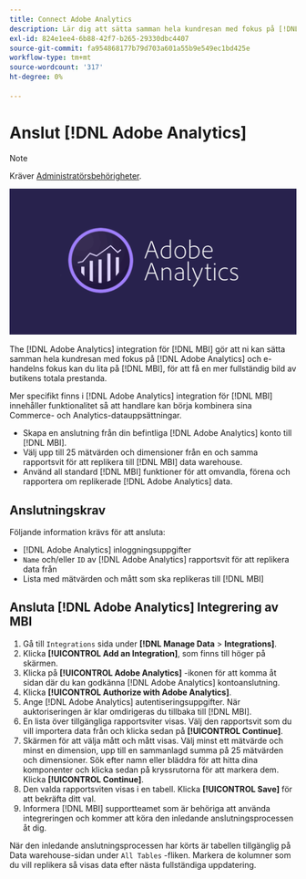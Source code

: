 ```yaml
---
title: Connect Adobe Analytics
description: Lär dig att sätta samman hela kundresan med fokus på [!DNL Adobe Analytics] och e-handelns fokus kan du lita på [!DNL MBI].
exl-id: 824e1ee4-6b88-42f7-b265-29330dbc4407
source-git-commit: fa954868177b79d703a601a55b9e549ec1bd425e
workflow-type: tm+mt
source-wordcount: '317'
ht-degree: 0%

---
```


# Anslut [!DNL Adobe Analytics]

>[!NOTE]
>
>Kräver [Administratörsbehörigheter](../../../administrator/user-management/user-management.md).

![](../../../assets/adobe-analytic-slogo.png)

The [!DNL Adobe Analytics] integration för [!DNL MBI] gör att ni kan sätta samman hela kundresan med fokus på [!DNL Adobe Analytics] och e-handelns fokus kan du lita på [!DNL MBI], för att få en mer fullständig bild av butikens totala prestanda.

Mer specifikt finns i [!DNL Adobe Analytics] integration för [!DNL MBI] innehåller funktionalitet så att handlare kan börja kombinera sina Commerce- och Analytics-datauppsättningar.
- Skapa en anslutning från din befintliga [!DNL Adobe Analytics] konto till [!DNL MBI].
- Välj upp till 25 mätvärden och dimensioner från en och samma rapportsvit för att replikera till [!DNL MBI] data warehouse.
- Använd all standard [!DNL MBI] funktioner för att omvandla, förena och rapportera om replikerade [!DNL Adobe Analytics] data.

## Anslutningskrav

Följande information krävs för att ansluta:
- [!DNL Adobe Analytics] inloggningsuppgifter
- `Name` och/eller `ID` av [!DNL Adobe Analytics] rapportsvit för att replikera data från
- Lista med mätvärden och mått som ska replikeras till [!DNL MBI]

## Ansluta [!DNL Adobe Analytics] Integrering av MBI

1. Gå till `Integrations` sida under **[!DNL Manage Data** > **Integrations]**.
1. Klicka **[!UICONTROL Add an Integration]**, som finns till höger på skärmen.
1. Klicka på **[!UICONTROL Adobe Analytics]** -ikonen för att komma åt sidan där du kan godkänna [!DNL Adobe Analytics] kontoanslutning.
1. Klicka **[!UICONTROL Authorize with Adobe Analytics]**.
1. Ange [!DNL Adobe Analytics] autentiseringsuppgifter. När auktoriseringen är klar omdirigeras du tillbaka till [!DNL MBI].
1. En lista över tillgängliga rapportsviter visas. Välj den rapportsvit som du vill importera data från och klicka sedan på **[!UICONTROL Continue]**.
1. Skärmen för att välja mått och mått visas. Välj minst ett mätvärde och minst en dimension, upp till en sammanlagd summa på 25 mätvärden och dimensioner. Sök efter namn eller bläddra för att hitta dina komponenter och klicka sedan på kryssrutorna för att markera dem. Klicka **[!UICONTROL Continue]**.
1. Den valda rapportsviten visas i en tabell. Klicka **[!UICONTROL Save]** för att bekräfta ditt val.
1. Informera [!DNL MBI] supportteamet som är behöriga att använda integreringen och kommer att köra den inledande anslutningsprocessen åt dig.

När den inledande anslutningsprocessen har körts är tabellen tillgänglig på Data warehouse-sidan under `All Tables` -fliken. Markera de kolumner som du vill replikera så visas data efter nästa fullständiga uppdatering.
